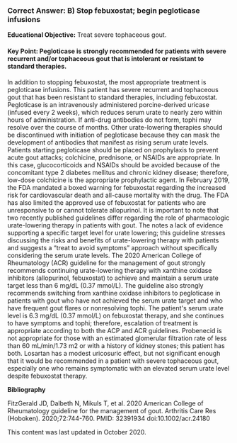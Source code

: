 
### Correct Answer: B) Stop febuxostat; begin pegloticase infusions 

**Educational Objective:** Treat severe tophaceous gout.

#### **Key Point:** Pegloticase is strongly recommended for patients with severe recurrent and/or tophaceous gout that is intolerant or resistant to standard therapies.

In addition to stopping febuxostat, the most appropriate treatment is pegloticase infusions. This patient has severe recurrent and tophaceous gout that has been resistant to standard therapies, including febuxostat. Pegloticase is an intravenously administered porcine-derived uricase (infused every 2 weeks), which reduces serum urate to nearly zero within hours of administration. If anti-drug antibodies do not form, tophi may resolve over the course of months. Other urate-lowering therapies should be discontinued with initiation of pegloticase because they can mask the development of antibodies that manifest as rising serum urate levels. Patients starting pegloticase should be placed on prophylaxis to prevent acute gout attacks; colchicine, prednisone, or NSAIDs are appropriate. In this case, glucocorticoids and NSAIDs should be avoided because of the concomitant type 2 diabetes mellitus and chronic kidney disease; therefore, low-dose colchicine is the appropriate prophylactic agent. In February 2019, the FDA mandated a boxed warning for febuxostat regarding the increased risk for cardiovascular death and all-cause mortality with the drug. The FDA has also limited the approved use of febuxostat for patients who are unresponsive to or cannot tolerate allopurinol.
It is important to note that two recently published guidelines differ regarding the role of pharmacologic urate-lowering therapy in patients with gout. The  notes a lack of evidence supporting a specific target level for urate lowering; this guideline stresses discussing the risks and benefits of urate-lowering therapy with patients and suggests a “treat to avoid symptoms” approach without specifically considering the serum urate levels. The 2020 American College of Rheumatology (ACR) guideline for the management of gout strongly recommends continuing urate-lowering therapy with xanthine oxidase inhibitors (allopurinol, febuxostat) to achieve and maintain a serum urate target less than 6 mg/dL (0.37 mmol/L). The guideline also strongly recommends switching from xanthine oxidase inhibitors to pegloticase in patients with gout who have not achieved the serum urate target and who have frequent gout flares or nonresolving tophi. The patient's serum urate level is 6.3 mg/dL (0.37 mmol/L) on febuxostat therapy, and she continues to have symptoms and tophi; therefore, escalation of treatment is appropriate according to both the ACP and ACR guidelines.
Probenecid is not appropriate for those with an estimated glomerular filtration rate of less than 60 mL/min/1.73 m2 or with a history of kidney stones; this patient has both.
Losartan has a modest uricosuric effect, but not significant enough that it would be recommended in a patient with severe tophaceous gout, especially one who remains symptomatic with an elevated serum urate level despite febuxostat therapy.

**Bibliography**

FitzGerald JD, Dalbeth N, Mikuls T, et al. 2020 American College of Rheumatology guideline for the management of gout. Arthritis Care Res (Hoboken). 2020;72:744-760. PMID: 32391934 doi:10.1002/acr.24180

This content was last updated in October 2020.